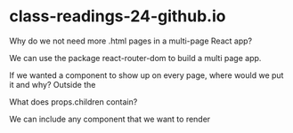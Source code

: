 # class-readings-24-github.io

Why do we not need more .html pages in a multi-page React app?

We can use the package react-router-dom to build a multi page app.

If we wanted a component to show up on every page, where would we put it and why?
Outside the <BrowserRouter/>

What does props.children contain?

We can include any component that we want to render
